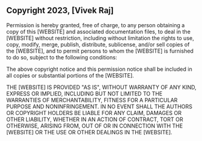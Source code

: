 ## Copyright 2023, [Vivek Raj]

Permission is hereby granted, free of charge, to any person obtaining a copy of this [WEBSITE] and associated documentation files, to deal in the [WEBSITE] without restriction, including without limitation the rights to use, copy, modify, merge, publish, distribute, sublicense, and/or sell copies of the [WEBSITE], and to permit persons to whom the [WEBSITE] is furnished to do so, subject to the following conditions:

The above copyright notice and this permission notice shall be included in all copies or substantial portions of the [WEBSITE].

THE [WEBSITE] IS PROVIDED "AS IS", WITHOUT WARRANTY OF ANY KIND, EXPRESS OR IMPLIED, INCLUDING BUT NOT LIMITED TO THE WARRANTIES OF MERCHANTABILITY, FITNESS FOR A PARTICULAR PURPOSE AND NONINFRINGEMENT. IN NO EVENT SHALL THE AUTHORS OR COPYRIGHT HOLDERS BE LIABLE FOR ANY CLAIM, DAMAGES OR OTHER LIABILITY, WHETHER IN AN ACTION OF CONTRACT, TORT OR OTHERWISE, ARISING FROM, OUT OF OR IN CONNECTION WITH THE [WEBSITE] OR THE USE OR OTHER DEALINGS IN THE [WEBSITE].

